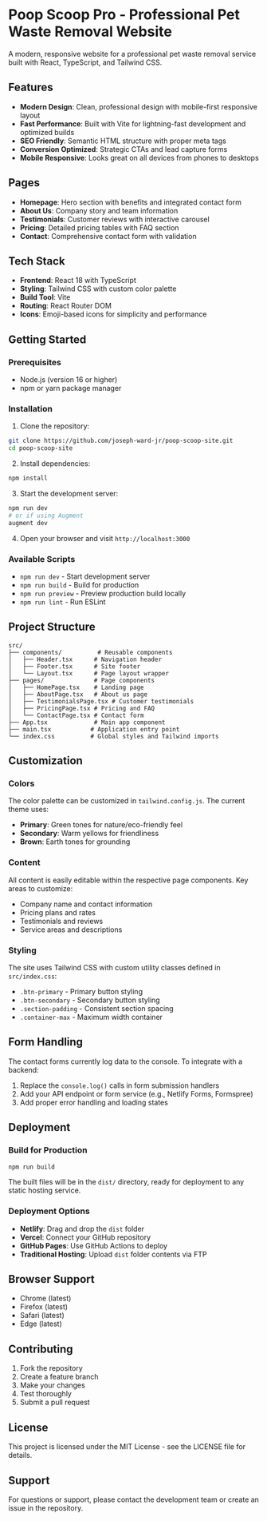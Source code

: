 # Poop Scoop Pro - Professional Pet Waste Removal Website

A modern, responsive website for a professional pet waste removal service built with React, TypeScript, and Tailwind CSS.

## Features

- **Modern Design**: Clean, professional design with mobile-first responsive layout
- **Fast Performance**: Built with Vite for lightning-fast development and optimized builds
- **SEO Friendly**: Semantic HTML structure with proper meta tags
- **Conversion Optimized**: Strategic CTAs and lead capture forms
- **Mobile Responsive**: Looks great on all devices from phones to desktops

## Pages

- **Homepage**: Hero section with benefits and integrated contact form
- **About Us**: Company story and team information
- **Testimonials**: Customer reviews with interactive carousel
- **Pricing**: Detailed pricing tables with FAQ section
- **Contact**: Comprehensive contact form with validation

## Tech Stack

- **Frontend**: React 18 with TypeScript
- **Styling**: Tailwind CSS with custom color palette
- **Build Tool**: Vite
- **Routing**: React Router DOM
- **Icons**: Emoji-based icons for simplicity and performance

## Getting Started

### Prerequisites

- Node.js (version 16 or higher)
- npm or yarn package manager

### Installation

1. Clone the repository:
```bash
git clone https://github.com/joseph-ward-jr/poop-scoop-site.git
cd poop-scoop-site
```

2. Install dependencies:
```bash
npm install
```

3. Start the development server:
```bash
npm run dev
# or if using Augment
augment dev
```

4. Open your browser and visit `http://localhost:3000`

### Available Scripts

- `npm run dev` - Start development server
- `npm run build` - Build for production
- `npm run preview` - Preview production build locally
- `npm run lint` - Run ESLint

## Project Structure

```
src/
├── components/          # Reusable components
│   ├── Header.tsx      # Navigation header
│   ├── Footer.tsx      # Site footer
│   └── Layout.tsx      # Page layout wrapper
├── pages/              # Page components
│   ├── HomePage.tsx    # Landing page
│   ├── AboutPage.tsx   # About us page
│   ├── TestimonialsPage.tsx # Customer testimonials
│   ├── PricingPage.tsx # Pricing and FAQ
│   └── ContactPage.tsx # Contact form
├── App.tsx             # Main app component
├── main.tsx           # Application entry point
└── index.css          # Global styles and Tailwind imports
```

## Customization

### Colors
The color palette can be customized in `tailwind.config.js`. The current theme uses:
- **Primary**: Green tones for nature/eco-friendly feel
- **Secondary**: Warm yellows for friendliness
- **Brown**: Earth tones for grounding

### Content
All content is easily editable within the respective page components. Key areas to customize:
- Company name and contact information
- Pricing plans and rates
- Testimonials and reviews
- Service areas and descriptions

### Styling
The site uses Tailwind CSS with custom utility classes defined in `src/index.css`:
- `.btn-primary` - Primary button styling
- `.btn-secondary` - Secondary button styling
- `.section-padding` - Consistent section spacing
- `.container-max` - Maximum width container

## Form Handling

The contact forms currently log data to the console. To integrate with a backend:

1. Replace the `console.log()` calls in form submission handlers
2. Add your API endpoint or form service (e.g., Netlify Forms, Formspree)
3. Add proper error handling and loading states

## Deployment

### Build for Production
```bash
npm run build
```

The built files will be in the `dist/` directory, ready for deployment to any static hosting service.

### Deployment Options
- **Netlify**: Drag and drop the `dist` folder
- **Vercel**: Connect your GitHub repository
- **GitHub Pages**: Use GitHub Actions to deploy
- **Traditional Hosting**: Upload `dist` folder contents via FTP

## Browser Support

- Chrome (latest)
- Firefox (latest)
- Safari (latest)
- Edge (latest)

## Contributing

1. Fork the repository
2. Create a feature branch
3. Make your changes
4. Test thoroughly
5. Submit a pull request

## License

This project is licensed under the MIT License - see the LICENSE file for details.

## Support

For questions or support, please contact the development team or create an issue in the repository.